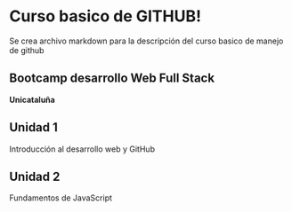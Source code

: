# Curso basico de GITHUB!

Se crea archivo markdown para la descripción del curso basico de manejo de github


## Bootcamp desarrollo Web Full Stack

**Unicataluña**

## Unidad 1

Introducción al desarrollo web  y GitHub

## Unidad 2 

Fundamentos de JavaScript
